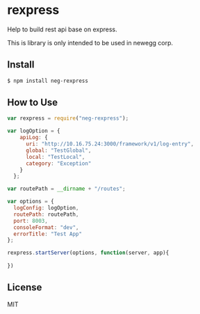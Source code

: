 # rexpress

Help to build rest api base on express.

This is library is only intended to be used in newegg corp.

## Install

```sh
$ npm install neg-rexpress
```

## How to Use

```js
var rexpress = require("neg-rexpress");

var logOption = {
    apiLog: {
      uri: "http://10.16.75.24:3000/framework/v1/log-entry",
      global: "TestGlobal",
      local: "TestLocal",
      category: "Exception"
    }
  };

var routePath = __dirname + "/routes";

var options = {
  logConfig: logOption,
  routePath: routePath,
  port: 8003,
  consoleFormat: "dev",
  errorTitle: "Test App"
};

rexpress.startServer(options, function(server, app){
  
})
```

## License

MIT